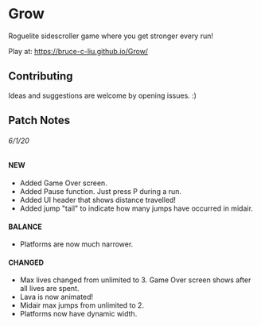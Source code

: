 # Grow

Roguelite sidescroller game where you get stronger every run!

Play at: https://bruce-c-liu.github.io/Grow/

## Contributing

Ideas and suggestions are welcome by opening issues. :)

## Patch Notes

###### 6/1/20

#### NEW

- Added Game Over screen.
- Added Pause function. Just press P during a run.
- Added UI header that shows distance travelled!
- Added jump "tail" to indicate how many jumps have occurred in midair.

#### BALANCE

- Platforms are now much narrower.

#### CHANGED

- Max lives changed from unlimited to 3. Game Over screen shows after all lives are spent.
- Lava is now animated!
- Midair max jumps from unlimited to 2.
- Platforms now have dynamic width.
